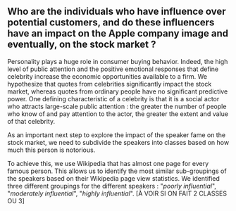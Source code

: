 ## Who are the individuals who have influence over potential customers, and do these influencers have an impact on the Apple company image and eventually, on the stock market ?

Personality plays a huge role in consumer buying behavior. Indeed, the high level of public attention and the positive emotional responses that define celebrity increase the economic opportunities available to a firm. We hypothesize that quotes from celebrities significantly impact the stock market, whereas quotes from ordinary people have no significant predictive power. One defining characteristic of a celebrity is that it is a social actor who attracts large-scale public attention : the greater the number of people who know of and pay attention to the actor, the greater the extent and value of that celebrity.

As an important next step to explore the impact of the speaker fame on the stock market, we need to subdivide the speakers into classes based on how much this person is notorious. 

To achieve this, we use Wikipedia that has almost one page for every famous person. This allows us to identify the most similar sub-groupings of the speakers based on their Wikipedia page view statistics. We identified three different groupings for the different speakers : "*poorly influential*", "*moderately influential*", "*highly influential*". [À VOIR SI ON FAIT 2 CLASSES OU 3]

<a id='fame'></a>